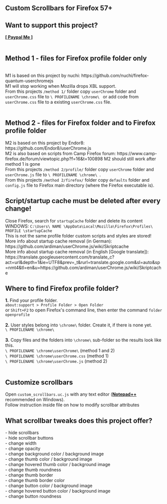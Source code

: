 <h2>Custom Scrollbars for Firefox 57+</h2>
<h2>Want to support this project?</h2>
<b><a href=https://www.paypal.me/tkpay>[ Paypal Me ]</a></b></br>
</br>
<h2>Method 1 - files for Firefox profile folder only</h2></br>
M1 is based on this project by nuchi: https://github.com/nuchi/firefox-quantum-userchromejs </br>
M1 will stop working when Mozilla drops XBL support.</br>
From this projects <code>/method 1/</code> folder copy <code>userChrome</code> folder and <code>userChrome.css</code> file to <code>\ PROFILENAME \chrome\ </code> or add code from <code>userChrome.css</code> file to a existing <code>userChrome.css</code> file.</br>
</br>
<h2>Method 2 - files for Firefox folder and to Firefox profile folder</h2>
M2 is based on this project by Endor8: https://github.com/Endor8/userChrome.js </br>
M2 is also based on scripts from Camp Firefox forum: https://www.camp-firefox.de/forum/viewtopic.php?f=16&t=100898
M2 should still work after method 1 is gone</br>
From this projects <code>/method 2/profile/</code> folder copy <code>userChrome</code> folder and <code>userChrome.js</code> file to <code>\ PROFILENAME \chrome\ </code>.</br>
From this projects <code>/method 2/firefox/</code> folder copy <code>defaults</code> folder and <code>config.js</code> file to Firefox main directory (where the Firefox executable is).
</br>
<h2>Script/startup cache must be deleted after every change!</h2>
Close Firefox, search for <code>startupCache</code> folder and delete its content</br>
WINDOWS: <code>C:\Users\ NAME \AppData\Local\Mozilla\Firefox\Profiles\ PROFILE \startupCache</code></br>
This is not the same profile folder custom scripts and styles are stored!</br>
More info about startup cache removal (in German): https://github.com/ardiman/userChrome.js/wiki/Skriptcache </br>
More info about startup cache removal (in English [Google translate]): https://translate.googleusercontent.com/translate_c?act=url&depth=1&ie=UTF8&prev=_t&rurl=translate.google.com&sl=auto&sp=nmt4&tl=en&u=https://github.com/ardiman/userChrome.js/wiki/Skriptcache </br>
<h2>Where to find Firefox profile folder?</h2>
<b>1.</b> Find your profile folder.</br>
<code>about:support > Profile Folder > Open Folder</code></br>
or <code>Shift+F2</code> to open Firefox's command line, then enter the command <code>folder openprofile</code></br>
</br>
<b>2.</b> User styles belong into <code>\chrome\</code> folder. Create it, if there is none yet.</br>
<code>\ PROFILENAME \chrome\ </code></br>
</br>
<b>3.</b> Copy files and the folders into <code>\chrome\</code> sub-folder so the results look like this.</br>
<code>\ PROFILENAME \chrome\userChrome\</code> (method 1 and 2)</br>
<code>\ PROFILENAME \chrome\userChrome.css</code> (method 1)</br>
<code>\ PROFILENAME \chrome\userChrome.js</code> (method 2)</br>
</br>
<h2>Customize scrollbars</h2>
Open <code>custom_scrollbars.uc.js</code> with any text editor (<b><a href=https://notepad-plus-plus.org/download/>Notepad++</a></b> recommended on Windows).</br>
Follow instruction inside file on how to modify scrollbar attributes</br>
<h2>What scrollbar tweaks does this project offer?</h2>
- hide scrollbars</br>
- hide scrollbar buttons</br>
- change width</br>
- change opacity</br>
- change background color / background image</br>
- change thumb color / background image</br>
- change hovered thumb color / background image</br>
- change thumb roundness</br>
- change thumb border</br>
- change thumb border color</br>
- change button color / background image</br>
- change hovered button color / background image</br>
- change button roundness</br>
</br>

